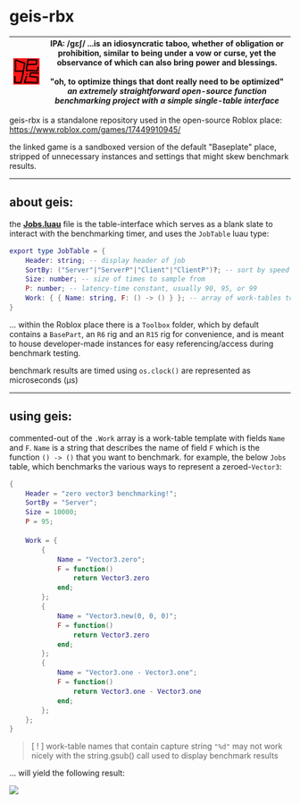 # geis-rbx

| <img src="./icon.png" width="161"> | IPA: /ɡɛʃ/ ...is an idiosyncratic taboo, whether of obligation or prohibition, similar to being under a vow or curse, yet the observance of which can also bring power and blessings. <br><br> "oh, to optimize things that dont really need to be optimized" <br> *an extremely straightforward open-source function benchmarking project with a simple single-table interface*|
|-|-|

geis-rbx is a standalone repository used in the open-source Roblox place: https://www.roblox.com/games/17449910945/

the linked game is a sandboxed version of the default "Baseplate" place, stripped of unnecessary instances and settings that might skew benchmark results.

---

## about geis:

the **[Jobs.luau](./src/Jobs/init.luau)** file is the table-interface which serves as a blank slate to interact with the benchmarking timer, and uses the `JobTable` luau type:

```lua
export type JobTable = {
	Header: string; -- display header of job
	SortBy: ("Server"|"ServerP"|"Client"|"ClientP")?; -- sort by speed in ascending order (default: "Server")
	Size: number; -- size of times to sample from
	P: number; -- latency-time constant, usually 90, 95, or 99
	Work: { { Name: string, F: () -> () } }; -- array of work-tables to benchmark
}
```

... within the Roblox place there is a `Toolbox` folder, which by default contains a `BasePart`, an `R6` rig and an `R15` rig for convenience, and is meant to house developer-made instances for easy referencing/access during benchmark testing.

benchmark results are timed using `os.clock()` are represented as microseconds (μs)

---

## using geis:

commented-out of the `.Work` array is a work-table template with fields `Name` and `F`. `Name` is a string that describes the name of field `F` which is the function `() -> ()` that you want to benchmark. for example, the below `Jobs` table, which benchmarks the various ways to represent a zeroed-`Vector3`:
```lua
{
	Header = "zero vector3 benchmarking!";
	SortBy = "Server";
	Size = 10000;
	P = 95;

	Work = {
		{
			Name = "Vector3.zero";
			F = function()
				return Vector3.zero
			end;
		};
		{
			Name = "Vector3.new(0, 0, 0)";
			F = function()
				return Vector3.zero
			end;
		};
		{
			Name = "Vector3.one - Vector3.one";
			F = function()
				return Vector3.one - Vector3.one
			end;
		};
	};
}
```
> [ ! ] work-table names that contain capture string `"%d"` may not work nicely with the string.gsub() call used to display benchmark results

... will yield the following result:

[<img src="https://img.youtube.com/vi/wDCb_yKXyqc/maxresdefault.jpg" width="50%">](https://youtu.be/wDCb_yKXyqc)